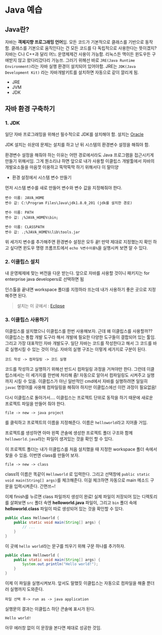 # Java 예습

## Java란?

자바는 **객체지향 프로그래밍 언어**임. 모든 코드가 기본적으로 클래스를 기반으로 동작함. 클래스를 기본으로 움직인다는 건 모든 코드를 다 독립적으로 사용한다는 뜻이겠지?
자바는 C나 C++과 달리 어느 운영체제건 사용이 가능함. 리눅스든 맥이든 윈도우든 구애받지 않고 왔다리갔다리 가능쓰. 그러기 위해선 바로 `JRE(Java Runtime Environment)`라는 자바 실행 환경이 설치되어 있어야함. JRE는 `JDK(Java Development Kit)` 라는 자바개발키트를 설치하면 자동으로 같이 깔리게 됨.

- JRE
- JVM
- JDK

## 자바 환경 구축하기

### 1. JDK

일단 자바 프로그래밍을 위해선 필수적으로 JDK를 설치해야 함. 설치는 [Oracle](https://oracle.com)

JDK 설치는 쉬운데 문제는 설치를 하고 난 뒤 시스템의 환경변수 설정을 해줘야 함.

환경변수 설정을 해줘야 하는 이유는 어떤 경로에서라도 Java 프로그램을 접근시키게 만들기 위해서임. 그게 뭔소리냐 하면 앞으로 내가 사용할 이클립스 개발툴에서 자바의 개발요소들을 마음껏 이용하고 뚝딱뚝딱 하기 위해서다 이 말이양

- 환경 설정에서 시스템 변수 만들기
 
 먼저 시스템 변수를 새로 만들어 변수와 변수 값을 지정해줘야 한다.
```
변수 이름: JAVA_HOME
변수 값: C:\Program Files\Java\jdk1.8.0_201 (jdk를 설치한 경로)

변수 이름: PATH
변수 값: ;%JAVA_HOME%\bin;

변수 이름: CLASSPATH
변수 값: .;%JAVA_HOME%\lib\tools.jar
```
위 세가지 변수를 추가해주면 환경변수 설정은 모두 끝!
만약 제대로 지정했는지 확인 하고 싶다면 윈도우 명령 프롬프트에서 `echo %변수이름%`을 실행시켜 보면 알 수 있다. 


### 2. 이클립스 설치
내 운영체제에 맞는 버전을 다운 받는다. 앞으로 자바를 사용할 것이니 패키지는 for enterprise java developers로 선택하면 됨

인스톨을 끝내면 workspace 폴더를 지정하라 뜨는데 내가 사용하기 좋은 곳으로 지정해주면 된다.

> 설치는 이 곳에서 :  [Eclipse](https://www.eclipse.org/downloads/) 

### 3. 이클립스 사용하기

이클립스를 설치했으니 이클립스를 한번 사용해보자.
근데 왜 이클립스를 사용할까?? 이클립스는 통합 개발 도구라 해서 개발에 필요한 다양한 도구들이 결합되어 있는 툴임.  그리고 가장 대표적인 자바 개발도구. 일단 자바는 코드를 작성한다고 해서 그 코드를 바로 실행시킬 수 있는 것이 아님. 자바의 실행 구조는 이렇게 세가지로 구분이 된다.

```코드 작성 -> 컴파일링 -> 코드 실행```

코드를 작성하고 실행하기 위해선 반드시 컴파일링 과정을 거쳐야만 한다. 그런데 이클립스에서는 이 세가지를 한번에 처리해 줌! 자동으로 알아서 컴파일링도 시켜주고 실행까지 시킬 수 있음. 이클립스가 아닌 일반적인 cmd에서 자바를 실행하려면 일일히 `javac` 명령어를 사용해 컴파일링을 해줘야 하지만 이클립스에선 이런 과정이 필요없음!

다시 이클립스로 돌아가서.... 이클립스는 프로젝트 단위로 동작을 하기 때문에 새로운 프로젝트 파일을 만들어 줘야 한다.

```
file -> new -> java project
```
를 클릭하고 프로젝트의 이름을 지정해준다. 이름은 `helloworld`라고 지어줄 거임.

프로젝트를 생성하면 아마 왼쪽 콘솔에 생성한 프로젝트 폴더 구조와 함께 `helloworld.java`라는 파일이 생겨있는 것을 확인 할 수 있다. 

이 프로젝트 폴더는 내가 이클립스를 처음 설치했을 때 지정한 workspace 폴더 속에서 찾을 수 있음. 이번엔 class를 만들어 보자.

```
file -> new -> class
```
class의 이름은 똑같이 `Helloworld` 로 입력한다.  그리고 선택창에 `public static void main(String[] args)`를 체크해준다. 이걸 체크하면 자동으로 main 메소드 구문을 입력시켜준다. 간편쓰~! 

이제 finish를 누르면 class 파일까지 생성이 완료! 실제 파일이 저장되어 있는 디렉토리를 살펴보면 `src` 폴더 속엔 **helloworld.java** 파일이, 그리고 `bin` 폴더 속에 **helloworld.class** 파일이 따로 생성되어 있는 것을 확인할 수 있다.

```java
public class Helloworld {
	public static void main(String[] args) {
		// ...
	}
}
```

이 곳에 `hello world`라는 문구를 띄우기 위해 구문 하나를 추가하자.

```java
public class Helloworld {
	public static void main(String[] args) {
		System.out.println("Hello world!");
	}
}
```

이제 이 파일을 실행시켜보자. 앞서도 말했듯 이클립스는 자동으로 컴파일을 해줄 뿐더러 실행까지 도와준다.

```
파일 선택 후-> run as -> java application
```
실행문의 결과는 이클립스 하단 콘솔에 표시가 된다.

```
Hello world!
```

아무 에러창 없이 이 문장을 본다면 제대로 성공한 것임. 

